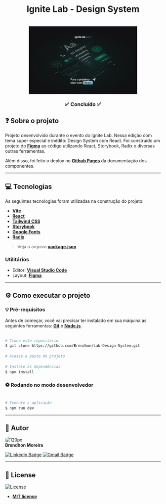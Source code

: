 <h1 align="center">Ignite Lab - Design System</h1>
<h1 align="center">
    <img align="center" src="src\assets\Ignite-lab.png" width="350px;" alt="Pokeball"/>
</h1>
<h3 align="center">✅ Concluído ✅</h3>

## ❓ Sobre o projeto

Projeto desenvolvido durante o evento do Ignite Lab. Nessa edição com tema super especial e inédito: Design System com React. Foi construído um projeto do **[Figma](https://www.figma.com/file/k44sFeDGrS5Q4qpZpphzXV/Ignite-Lab-Design-System?node-id=0%3A1)** ao código utilizando React, Storybook, Radix e diversas outras ferramentas.

Além disso, foi feito o deploy no **[Github Pages](https://brendhon.github.io/Lab-Design-System/?path=/story/components-button--default)** da documentação dos componentes.

---

## 💻 Tecnologias

As seguintes tecnologias foram utilizadas na construção do projeto:

 - **[Vite](https://vitejs.dev/guide/)**
 - **[React](https://pt-br.reactjs.org/)**
 - **[Tailwind CSS](https://tailwindcss.com/)**
 - **[Storybook](https://storybook.js.org/)**
 - **[Google Fonts](https://fonts.google.com/)**
 - **[Radix](https://www.radix-ui.com/)**

> Veja o arquivo  **[package.json](https://github.com/Brendhon/Lab-Design-System/blob/main/package.json)**

### Utilitários
- Editor:  **[Visual Studio Code](https://code.visualstudio.com/)**
- Layout:  **[Figma](https://www.figma.com/file/k44sFeDGrS5Q4qpZpphzXV/Ignite-Lab-Design-System?node-id=0%3A1)**

---
## ⚙️ Como executar o projeto

### 💡 Pré-requisitos

Antes de começar, você vai precisar ter instalado em sua máquina as seguintes ferramentas:
**[Git](https://git-scm.com)** e **[Node.js](https://nodejs.org/en/)**.<br> 

```bash

# Clone este repositório
$ git clone https://github.com/Brendhon/Lab-Design-System.git

# Acesse a pasta do projeto

# Instale as dependências
$ npm install

```
### ⚽ Rodando no modo desenvolvedor

```bash

# Execute a aplicação
$ npm run dev

```

---

## 👥 Autor
<img style="border-radius: 20%;" src="https://avatars.githubusercontent.com/u/52840078?v=4" width="120px;" alt="120px"/><br>
**Brendhon Moreira**

[![Linkedin Badge](https://img.shields.io/badge/-Brendhon-blue?style=flat-square&logo=Linkedin&logoColor=white&link=https://www.linkedin.com/in/brendhon-moreira)](https://www.linkedin.com/in/brendhon-moreira)
[![Gmail Badge](https://img.shields.io/badge/-brendhon.e.c.m@gmail.com-c14438?style=flat-square&logo=Gmail&logoColor=white&link=mailto:brendhon.e.c.m@gmail.com)](mailto:brendhon.e.c.m@gmail.com)

---
## 📝 License
[![License](https://img.shields.io/apm/l/vim-mode?color=blue)](http://badges.mit-license.org)

- **[MIT license](https://choosealicense.com/licenses/mit/)**
